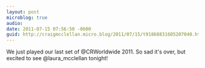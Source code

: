 ```yaml
---
layout: post
microblog: true
audio: 
date: 2011-07-15 07:56:50 -0600
guid: http://craigmcclellan.micro.blog/2011/07/15/t91868831605207040.html
---
```

We just played our last set of @CRWorldwide 2011. So sad it's over, but excited to see @laura_mcclellan tonight!
